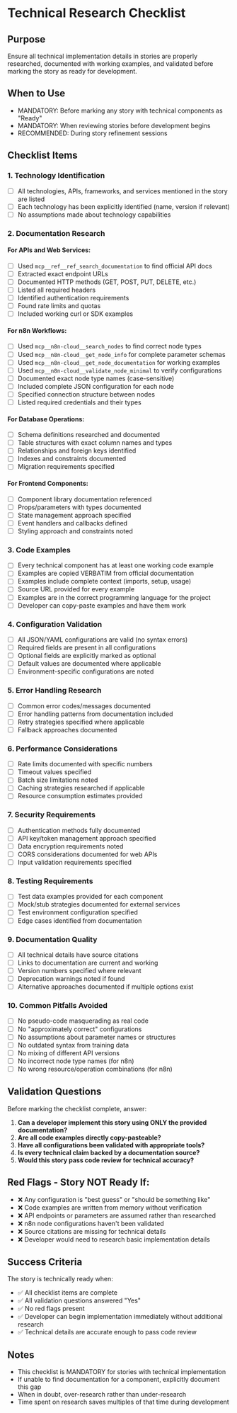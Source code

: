<!-- Powered by BMAD™ Core -->

# Technical Research Checklist

## Purpose
Ensure all technical implementation details in stories are properly researched, documented with working examples, and validated before marking the story as ready for development.

## When to Use
- MANDATORY: Before marking any story with technical components as "Ready"
- MANDATORY: When reviewing stories before development begins
- RECOMMENDED: During story refinement sessions

## Checklist Items

### 1. Technology Identification
- [ ] All technologies, APIs, frameworks, and services mentioned in the story are listed
- [ ] Each technology has been explicitly identified (name, version if relevant)
- [ ] No assumptions made about technology capabilities

### 2. Documentation Research

#### For APIs and Web Services:
- [ ] Used `mcp__ref__ref_search_documentation` to find official API docs
- [ ] Extracted exact endpoint URLs
- [ ] Documented HTTP methods (GET, POST, PUT, DELETE, etc.)
- [ ] Listed all required headers
- [ ] Identified authentication requirements
- [ ] Found rate limits and quotas
- [ ] Included working curl or SDK examples

#### For n8n Workflows:
- [ ] Used `mcp__n8n-cloud__search_nodes` to find correct node types
- [ ] Used `mcp__n8n-cloud__get_node_info` for complete parameter schemas
- [ ] Used `mcp__n8n-cloud__get_node_documentation` for working examples
- [ ] Used `mcp__n8n-cloud__validate_node_minimal` to verify configurations
- [ ] Documented exact node type names (case-sensitive)
- [ ] Included complete JSON configuration for each node
- [ ] Specified connection structure between nodes
- [ ] Listed required credentials and their types

#### For Database Operations:
- [ ] Schema definitions researched and documented
- [ ] Table structures with exact column names and types
- [ ] Relationships and foreign keys identified
- [ ] Indexes and constraints documented
- [ ] Migration requirements specified

#### For Frontend Components:
- [ ] Component library documentation referenced
- [ ] Props/parameters with types documented
- [ ] State management approach specified
- [ ] Event handlers and callbacks defined
- [ ] Styling approach and constraints noted

### 3. Code Examples

- [ ] Every technical component has at least one working code example
- [ ] Examples are copied VERBATIM from official documentation
- [ ] Examples include complete context (imports, setup, usage)
- [ ] Source URL provided for every example
- [ ] Examples are in the correct programming language for the project
- [ ] Developer can copy-paste examples and have them work

### 4. Configuration Validation

- [ ] All JSON/YAML configurations are valid (no syntax errors)
- [ ] Required fields are present in all configurations
- [ ] Optional fields are explicitly marked as optional
- [ ] Default values are documented where applicable
- [ ] Environment-specific configurations are noted

### 5. Error Handling Research

- [ ] Common error codes/messages documented
- [ ] Error handling patterns from documentation included
- [ ] Retry strategies specified where applicable
- [ ] Fallback approaches documented

### 6. Performance Considerations

- [ ] Rate limits documented with specific numbers
- [ ] Timeout values specified
- [ ] Batch size limitations noted
- [ ] Caching strategies researched if applicable
- [ ] Resource consumption estimates provided

### 7. Security Requirements

- [ ] Authentication methods fully documented
- [ ] API key/token management approach specified
- [ ] Data encryption requirements noted
- [ ] CORS considerations documented for web APIs
- [ ] Input validation requirements specified

### 8. Testing Requirements

- [ ] Test data examples provided for each component
- [ ] Mock/stub strategies documented for external services
- [ ] Test environment configuration specified
- [ ] Edge cases identified from documentation

### 9. Documentation Quality

- [ ] All technical details have source citations
- [ ] Links to documentation are current and working
- [ ] Version numbers specified where relevant
- [ ] Deprecation warnings noted if found
- [ ] Alternative approaches documented if multiple options exist

### 10. Common Pitfalls Avoided

- [ ] No pseudo-code masquerading as real code
- [ ] No "approximately correct" configurations
- [ ] No assumptions about parameter names or structures
- [ ] No outdated syntax from training data
- [ ] No mixing of different API versions
- [ ] No incorrect node type names (for n8n)
- [ ] No wrong resource/operation combinations (for n8n)

## Validation Questions

Before marking the checklist complete, answer:

1. **Can a developer implement this story using ONLY the provided documentation?**
2. **Are all code examples directly copy-pasteable?**
3. **Have all configurations been validated with appropriate tools?**
4. **Is every technical claim backed by a documentation source?**
5. **Would this story pass code review for technical accuracy?**

## Red Flags - Story NOT Ready If:

- ❌ Any configuration is "best guess" or "should be something like"
- ❌ Code examples are written from memory without verification
- ❌ API endpoints or parameters are assumed rather than researched
- ❌ n8n node configurations haven't been validated
- ❌ Source citations are missing for technical details
- ❌ Developer would need to research basic implementation details

## Success Criteria

The story is technically ready when:
- ✅ All checklist items are complete
- ✅ All validation questions answered "Yes"
- ✅ No red flags present
- ✅ Developer can begin implementation immediately without additional research
- ✅ Technical details are accurate enough to pass code review

## Notes

- This checklist is MANDATORY for stories with technical implementation
- If unable to find documentation for a component, explicitly document this gap
- When in doubt, over-research rather than under-research
- Time spent on research saves multiples of that time during development